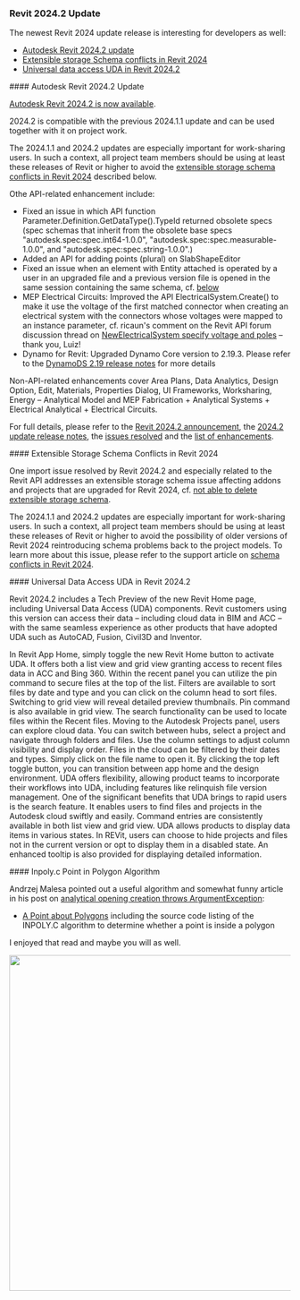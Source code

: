 <head>
<meta http-equiv="Content-Type" content="text/html; charset=utf-8">
<link rel="stylesheet" type="text/css" href="bc.css">
<script src="https://cdn.rawgit.com/google/code-prettify/master/loader/run_prettify.js" type="text/javascript"></script>
</head>

<!---


twitter:

 with the @AutodeskAPS @AutodeskRevit #RevitAPI #BIM @DynamoBIM @AutodeskAPS

&ndash; ...

linkedin:

#BIM #DynamoBIM #AutodeskAPS #Revit #API #IFC #SDK #Autodesk #AEC #adsk

the [Revit API discussion forum](http://forums.autodesk.com/t5/revit-api-forum/bd-p/160) thread

<center>
<img src="img/" alt="" title="" width="600"/>
<p style="font-size: 80%; font-style:italic"></p>
</center>

-->

### Revit 2024.2 Update

The newest Revit 2024 update release is interesting for developers as well:

- [Autodesk Revit 2024.2 update](#2)
- [Extensible storage Schema conflicts in Revit 2024](#3)
- [Universal data access UDA in Revit 2024.2](#4)

####<a name="2"></a> Autodesk Revit 2024.2 Update

[Autodesk Revit 2024.2 is now available](https://blogs.autodesk.com/aec/2023/11/08/revit-2024-2-is-now-available/).

2024.2 is compatible with the previous 2024.1.1 update and can be used together with it on project work.

The 2024.1.1 and 2024.2 updates are especially important for work-sharing users.
In such a context, all project team members should be using at least these releases of Revit or higher to avoid
the [extensible storage schema conflicts in Revit 2024](#3)
described below.

Othe API-related enhancement include:

- Fixed an issue in which API function Parameter.Definition.GetDataType().TypeId returned obsolete specs (spec schemas that inherit from the obsolete base specs "autodesk.spec:spec.int64-1.0.0", "autodesk.spec:spec.measurable-1.0.0", and "autodesk.spec:spec.string-1.0.0".)
- Added an API for adding points (plural) on SlabShapeEditor
- Fixed an issue when an element with Entity attached is operated by a user in an upgraded file and a previous version file is opened in the same session containing the same schema, cf. [below](#3)
- MEP Electrical Circuits: Improved the API ElectricalSystem.Create() to make it use the voltage of the first matched connector when creating an electrical system with the connectors whose voltages were mapped to an instance parameter, cf. ricaun's comment on the Revit API forum discussion thread
on [NewElectricalSystem specify voltage and poles](https://forums.autodesk.com/t5/revit-api-forum/newelectricalsystem-specify-voltage-amp-poles/m-p/12366308#M75140) &ndash; thank you, Luiz!
- Dynamo for Revit: Upgraded Dynamo Core version to 2.19.3. Please refer to
the [DynamoDS 2.19 release notes](https://github.com/DynamoDS/Dynamo/wiki/Release-Notes#219) for more details

Non-API-related enhancements cover Area Plans, Data Analytics, Design Option, Edit, Materials, Properties Dialog, UI Frameworks, Worksharing, Energy &ndash; Analytical Model and MEP Fabrication + Analytical Systems + Electrical Analytical + Electrical Circuits.

For full details, please refer to
the [Revit 2024.2 announcement](https://blogs.autodesk.com/aec/2023/11/08/revit-2024-2-is-now-available/),
the [2024.2 update release notes](https://help.autodesk.com/view/RVT/2024/ENU/?guid=RevitReleaseNotes_2024updates_2024_2_html),
the [issues resolved](https://help.autodesk.com/view/RVT/2024/ENU/?guid=RevitReleaseNotes_2024updates_2024_2_Resolved_Issues_2024_2_html) and
the [list of enhancements](https://help.autodesk.com/view/RVT/2024/ENU/?guid=RevitReleaseNotes_2024updates_2024_2_Enhancements_2024_2_html).

####<a name="3"></a> Extensible Storage Schema Conflicts in Revit 2024

One import issue resolved by Revit 2024.2 and especially related to the Revit API addresses an extensible storage schema issue affecting addons and projects that are upgraded for Revit 2024,
cf. [not able to delete extensible storage schema](https://forums.autodesk.com/t5/revit-api-forum/not-able-to-delete-extensible-storage-schema/m-p/10729533).

The 2024.1.1 and 2024.2 updates are especially important for work-sharing users.
In such a context, all project team members should be using at least these releases of Revit or higher to avoid the possibility of older versions of Revit 2024 reintroducing schema problems back to the project models.
To learn more about this issue, please refer to the support article
on [schema conflicts in Revit 2024](https://www.autodesk.com/support/technical/article/caas/sfdcarticles/sfdcarticles/Schema-Conflicts-with-DatasmithRevitExportSettings-and-DataStorageUniqueId-in-Revit-2024-1.html).

####<a name="4"></a> Universal Data Access UDA in Revit 2024.2

Revit 2024.2 includes a Tech Preview of the new Revit Home page, including Universal Data Access (UDA) components.
Revit customers using this version can access their data &ndash; including cloud data in BIM and ACC &ndash; with the same seamless experience as other products that have adopted UDA such as AutoCAD, Fusion, Civil3D and Inventor.

<!--

For a quick first impression, watch the three-minute [UDA in Revit 2024.2 demo](https://share.autodesk.com/sites/DesignAndMakeData/_layouts/15/stream.aspx?id=%2Fsites%2FDesignAndMakeData%2FShared%20Documents%2FDemos%2FUDA%20in%20Revit%202024%2E2%20Demo%2Emp4&ga=1&referrer=StreamWebApp%2EWeb&referrerScenario=AddressBarCopied%2Eview) video:

<center>
<iframe src="https://share.autodesk.com/sites/DesignAndMakeData/_layouts/15/embed.aspx?UniqueId=a9b59d52-54e1-40f2-8d79-3e485348f556&embed=%7B%22ust%22%3Atrue%2C%22hv%22%3A%22CopyEmbedCode%22%7D&referrer=StreamWebApp&referrerScenario=EmbedDialog.Create" width="640" height="360" frameborder="0" scrolling="no" allowfullscreen title="UDA in Revit 2024.2 Demo.mp4"></iframe>
</center>

In Revit App Home, simply toggle the new Revit Home button to activate UDA.
It offers both a list view and grid view granting access to recent files data in ACC and Bing 360.
Within the recent panel you can utilize the pin command to secure files at the top of the list.
Filters are available to sort files by date and type and you can click on the column head to sort files.
Switching to grid view will reveal detailed preview thumbnails.
Pin command is also available in grid view.
The search functionality can be used to locate files within the Recent files.
Moving to the Autodesk Projects panel, users can explore cloud data.
You can switch between hubs, select a project and navigate through folders and files.
Use the column settings to adjust column visibility and display order.
Files in the cloud can be filtered by their dates and types.
Simply click on the file name to open it.
By clicking the top left toggle button, you can transition between app home and the design environment.
UDA offers flexibility, allowing product teams to incorporate their workflows into UDA, including features like relinquish file version management.
One of the significant benefits that UDA brings to rapid users is the search feature.
It enables users to find files and projects in the Autodesk cloud swiftly and easily.
Command entries are consistently available in both list view and grid view.
UDA allows products to display data items in various states.
In REVit, users can choose to hide projects and files not in the current version or opt to display them in a disabled state.
An enhanced tooltip is also provided for displaying detailed information.

We are looking forward to your valuable feedback on this funtionality.

-->

In Revit App Home, simply toggle the new Revit Home button to activate UDA.
It offers both a list view and grid view granting access to recent files data in ACC and Bing 360.
Within the recent panel you can utilize the pin command to secure files at the top of the list.
Filters are available to sort files by date and type and you can click on the column head to sort files.
Switching to grid view will reveal detailed preview thumbnails.
Pin command is also available in grid view.
The search functionality can be used to locate files within the Recent files.
Moving to the Autodesk Projects panel, users can explore cloud data.
You can switch between hubs, select a project and navigate through folders and files.
Use the column settings to adjust column visibility and display order.
Files in the cloud can be filtered by their dates and types.
Simply click on the file name to open it.
By clicking the top left toggle button, you can transition between app home and the design environment.
UDA offers flexibility, allowing product teams to incorporate their workflows into UDA, including features like relinquish file version management.
One of the significant benefits that UDA brings to rapid users is the search feature.
It enables users to find files and projects in the Autodesk cloud swiftly and easily.
Command entries are consistently available in both list view and grid view.
UDA allows products to display data items in various states.
In REVit, users can choose to hide projects and files not in the current version or opt to display them in a disabled state.
An enhanced tooltip is also provided for displaying detailed information.

####<a name="5"></a> Inpoly.c Point in Polygon Algorithm

Andrzej Malesa pointed out a useful algorithm and somewhat funny article in his post
on [analytical opening creation throws ArgumentException](https://forums.autodesk.com/t5/revit-api-forum/analytical-opening-creation-throws-argumentexception/m-p/12368576/highlight/false#M75167):

- [A Point about Polygons](https://www.visibone.com/inpoly/) including
the source code listing of the INPOLY.C algorithm to determine whether a point is inside a polygon

I enjoyed that read and maybe you will as well.


<center>
<img src="img/.png" alt="" title="" width="600"/>
</center>

